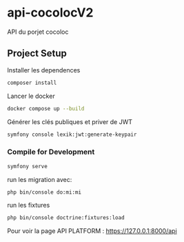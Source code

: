 # api-cocolocV2

API du porjet cocoloc 

## Project Setup

Installer les dependences 

```sh
composer install
```

Lancer le docker 

```sh
docker compose up --build
```

Générer les clés publiques et priver de JWT

```sh
symfony console lexik:jwt:generate-keypair
```

### Compile for Development

```sh
symfony serve
```

run les migration avec:

```sh
php bin/console do:mi:mi
```

run les fixtures 

```sh
php bin/console doctrine:fixtures:load
```

Pour voir la page API PLATFORM : https://127.0.0.1:8000/api